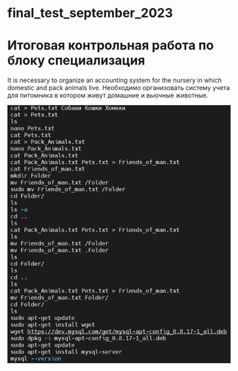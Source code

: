 # final_test_september_2023
# Итоговая контрольная работа по блоку специализация
It is necessary to organize an accounting system for the nursery in which domestic and pack animals live.
Необходимо организовать систему учета для питомника в котором живут домашние и вьючные животные.


![img.png](img.png)